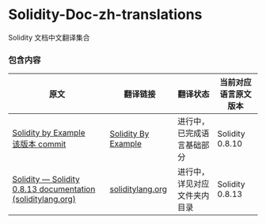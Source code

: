 # Solidity-Doc-zh-translations
Solidity 文档中文翻译集合

### 包含内容

| 原文                                                         | 翻译链接                                                     | 翻译状态                     | 当前对应语言原文版本 |
| ------------------------------------------------------------ | ------------------------------------------------------------ | ---------------------------- | -------------------- |
| [Solidity by Example](https://solidity-by-example.org/)<br />[该版本 commit](https://github.com/solidity-by-example/solidity-by-example.github.io/tree/c517d5c894bb08117d816b92b48615dd20e1608d) | [Solidity By Example](https://github.com/marsCatXdu/Solidity-Doc-zh-translations/tree/main/Solidity%20By%20Example) | 进行中，已完成语言基础部分   | Solidity 0.8.10      |
| [Solidity — Solidity 0.8.13 documentation (soliditylang.org)](https://docs.soliditylang.org/en/v0.8.13/index.html) | [soliditylang.org](https://github.com/marsCatXdu/Solidity-Doc-zh-translations/tree/main/soliditylang.org) | 进行中，详见对应文件夹内目录 | Solidity 0.8.13      |


